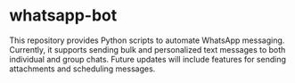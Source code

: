# whatsapp-bot
This repository provides Python scripts to automate WhatsApp messaging. Currently, it supports sending bulk and personalized text messages to both individual and group chats. Future updates will include features for sending attachments and scheduling messages.
